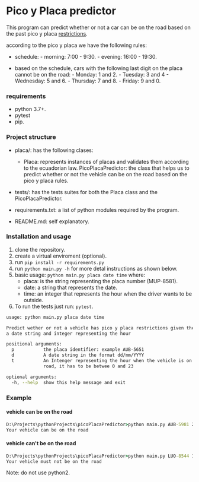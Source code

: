 # Pico y Placa predictor
This program can predict whether or not a car can be on the road based on the past pico y placa [restrictions](httphttps://ecuador.seguros123.com/todo-lo-que-debes-saber-del-famoso-pico-y-placa/:// "restrictions").

according to the pico y placa we have the following rules:
- schedule:
      - morning: 7:00 - 9:30.
      - evening: 16:00 - 19:30.

- based on the schedule, cars with the following last digit on the placa cannot be on the road:
      - Monday: 1 and 2.
      - Tuesday: 3 and 4
      - Wednesday: 5 and 6.
      - Thursday: 7 and 8.
      - Friday: 9 and 0.

### requirements
  - python 3.7+.
  - pytest
  - pip.

### Project structure
* placa/: has the following clases:
	* Placa: represents instances of placas and validates them according to the ecuadorian law. 
	PicoPlacaPredictor: the class that helps us to predict whether or not the vehicle can be on the road based on the pico y placa rules.
	
* tests/: has the tests suites for both the Placa class and the PicoPlacaPredictor.
* requirements.txt: a list of python modules required by the program.
* README.md: self explanatory. 


### Installation and usage 

1. clone the repository.
2. create a virtual enviroment (optional).
3. run `pip install -r requirements.py` 
4. run `python main.py -h` for more detal instructions as shown below.
5. basic usage: `python main.py placa date time` where:
	* placa: is the string representing the placa number (MUP-8581).
	* date: a string that represents the date. 
	* time: an integer that represents the hour when the driver wants to be outside.
6. To run the tests just run: `pytest`. 

```bash
usage: python main.py placa date time

Predict wether or not a vehicle has pico y placa restrictions given the placa,
a date string and integer representing the hour

positional arguments:
  p           the placa identifier: example AUB-5651
  d           A date string in the format dd/mm/YYYY
  t           An Intenger representing the hour when the vehicle is on the
              road, it has to be betwee 0 and 23

optional arguments:
  -h, --help  show this help message and exit

```

### Example 
#### vehicle can be on the road
```cmd
D:\Projects\pythonProjects\picoPlacaPredictor>python main.py AUB-5981 23/06/2022 8
Your vehicle can be on the road

```

#### vehicle can't be on the road
```cmd
D:\Projects\pythonProjects\picoPlacaPredictor>python main.py LUO-8544 17/05/2022 8  
Your vehicle must not be on the road
```

Note: do not use python2.